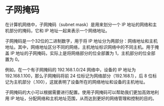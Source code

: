 # 子网掩码
在计算机网络中，子网掩码（subnet mask）是用来划分一个 IP 地址的网络和主机部分的掩码，它和 IP 地址一起来表示一个网络地址。

子网掩码是一个32位的二进制数字，用于将 IP 地址分为两部分：网络地址和主机地址。其中，网络地址区分不同的网络，主机地址标识网络中的不同主机。用于掩盖 IP 地址的子网掩码，实际上是将网络部分的位全部置为 1，主机部分的位全部置为 0。

例如，在一个有子网掩码的 192.168.1.0/24 网络中，设备的 IP 地址为 192.168.1.100，那么子网掩码将前 24 位标记为网络部分（192.168.1），后 8 位标记为主机部分（.100），这就表明了设备所在的网络地址和设备的主机地址。

子网掩码的大小可以根据需要进行配置。使用子网掩码可以帮助我们更加高效地利用 IP 地址，分配网络和主机地址范围，从而达到更好的网络管理和控制的目的。